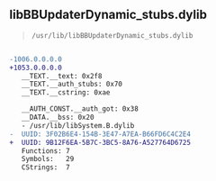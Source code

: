 ## libBBUpdaterDynamic_stubs.dylib

> `/usr/lib/libBBUpdaterDynamic_stubs.dylib`

```diff

-1006.0.0.0.0
+1053.0.0.0.0
   __TEXT.__text: 0x2f8
   __TEXT.__auth_stubs: 0x70
   __TEXT.__cstring: 0xae

   __AUTH_CONST.__auth_got: 0x38
   __DATA.__bss: 0x20
   - /usr/lib/libSystem.B.dylib
-  UUID: 3F02B6E4-154B-3E47-A7EA-B66FD6C4C2E4
+  UUID: 9B12F6EA-5B7C-3BC5-8A76-A527764D6725
   Functions: 7
   Symbols:   29
   CStrings:  7

```
